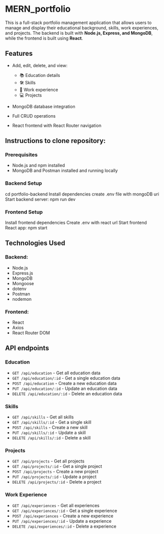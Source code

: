# MERN_portfolio

This is a full-stack portfolio management application that allows users to manage and display their educational background, skills, work experiences, and projects. The backend is built with **Node.js, Express, and MongoDB**, while the frontend is built using **React**.

## Features

- Add, edit, delete, and view:
  - 📚 Education details
  - 🛠️ Skills
  - 💼 Work experience
  - 💻 Projects

- MongoDB database integration
- Full CRUD operations
- React frontend with React Router navigation
  
## Instructions to clone repository: 

### Prerequisites
- Node.js and npm installed
- MongoDB and Postman installed and running locally
### Backend Setup
cd portfolio-backend
Install dependencies
create .env file with mongoDB uri
Start backend server: npm run dev
### Frontend Setup
Install frontend dependencies
Create .env with react url
Start frontend React app: npm start


## Technologies Used

### Backend:
- Node.js
- Express.js
- MongoDB
- Mongoose
- dotenv
- Postman
- nodemon

### Frontend:
- React
- Axios
- React Router DOM


## API endpoints

### Education

- `GET /api/education` - Get all education data
- `GET /api/education/:id` - Get a single education data
- `POST /api/education` - Create a new education data
- `PUT /api/education/:id` - Update an education data
- `DELETE /api/education/:id` - Delete an education data

### Skills

- `GET /api/skills` - Get all skills
- `GET /api/skills/:id` - Get a single skill
- `POST /api/skills` - Create a new skill
- `PUT /api/skills/:id` - Update a skill
- `DELETE /api/skills/:id` - Delete a skill

### Projects

- `GET /api/projects` - Get all projects
- `GET /api/projects/:id` - Get a single project
- `POST /api/projects` - Create a new project
- `PUT /api/projects/:id` - Update a project
- `DELETE /api/projects/:id` - Delete a project

### Work Experience

- `GET /api/experiences` - Get all experiences
- `GET /api/experiences/:id` - Get a single experience
- `POST /api/experiences` - Create a new experience
- `PUT /api/experiences/:id` - Update a experience
- `DELETE /api/experiences/:id` - Delete a experience
